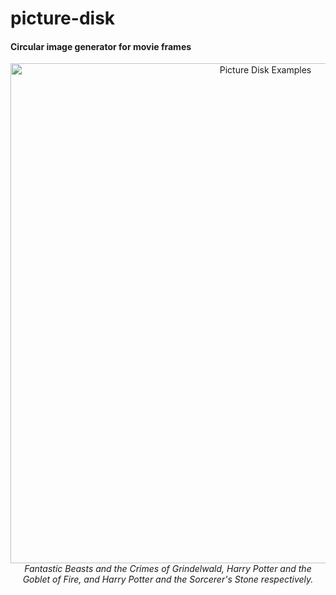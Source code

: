 # picture-disk
#### Circular image generator for movie frames 

<p align="center">
    <img width="800" src="https://i.postimg.cc/02GJBTv3/picture-disks.png" alt="Picture Disk Examples">
    <i>Fantastic Beasts and the Crimes of Grindelwald, Harry Potter and the Goblet of Fire, and Harry Potter and the Sorcerer's Stone respectively.</i>
</p>